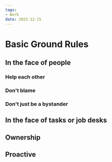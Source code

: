 ```yaml
---
tags:
- Work
date: 2022-12-15
---
```


# Basic Ground Rules

## In the face of people

### Help each other



### Don't blame



### Don't just be a bystander



## In the face of tasks or job desks

## Ownership



## Proactive

